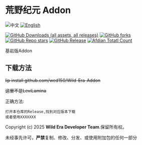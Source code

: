 
# 荒野纪元 Addon

![中文](https://img.shields.io/badge/简体中文-inactive?style=for-the-badge&color=%235d8aa8)
[![English](https://img.shields.io/badge/English-informational?style=for-the-badge)](README.En.md)

[![GitHub Downloads (all assets, all releases)](https://img.shields.io/github/downloads/wed150/Wild-Era-Addon/total?style=for-the-badge&labelColor=%23007ec6&label=下载&color=%234b9cd3)](https://github.com/wed150/Wild-Era-Addon/releases) [![GitHub forks](https://img.shields.io/github/forks/wed150/Wild-Era-Addon?style=for-the-badge&labelColor=%23007ec6&color=%234b9cd3)]() [![GitHub Repo stars](https://img.shields.io/github/stars/wed150/Wild-Era-Addon?style=for-the-badge&labelColor=%23007ec6&color=%234b9cd3&label=收藏)]() [![GitHub Release](https://img.shields.io/github/v/release/wed150/Wild-Era-Addon?include_prereleases&display_name=release&style=for-the-badge&labelColor=%23007ec6&color=%234b9cd3&label=最新版本)](https://github.com/wed150/Wild-Era-Addon/releases) [![Afdian Totatl Count](https://img.shields.io/badge/a-2as-c?style=for-the-badge&label=爱发电&labelColor=%239469e3&color=%23B291F0)](https://afdian.com/a/Minecraft-Mobius)



基岩版Addon

## 下载方法

~~lip install github.com/wed150/Wild-Era-Addon~~

~~这里不是LeviLamina~~

正确方法:
```
打开本仓库的Release,找到对应版本下载
或者使用XXXXXXX
```
Copyright (c) 2025 **Wild Era Developer Team**.保留所有权。

未经事先许可，**严禁**复制、修改、分发、或使用附加包的任何一部分
